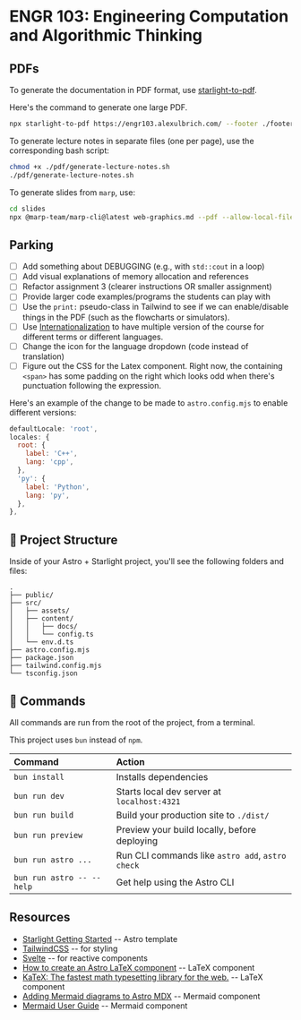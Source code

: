 # ENGR 103: Engineering Computation and Algorithmic Thinking

## PDFs

To generate the documentation in PDF format, use [starlight-to-pdf](https://github.com/Linkerin/starlight-to-pdf).

Here's the command to generate one large PDF.

```bash
npx starlight-to-pdf https://engr103.alexulbrich.com/ --footer ./footer.html --header ./header.html --filename engr103 --no-contents --margins '2cm 1cm 2cm 1cm'
```

To generate lecture notes in separate files (one per page), use the corresponding bash script:

```bash
chmod +x ./pdf/generate-lecture-notes.sh
./pdf/generate-lecture-notes.sh
```

To generate slides from `marp`, use:

```bash
cd slides
npx @marp-team/marp-cli@latest web-graphics.md --pdf --allow-local-files
```

## Parking

- [ ] Add something about DEBUGGING (e.g., with `std::cout` in a loop)
- [ ] Add visual explanations of memory allocation and references
- [ ] Refactor assignment 3 (clearer instructions OR smaller assignment)
- [ ] Provide larger code examples/programs the students can play with
- [ ] Use the `print:` pseudo-class in Tailwind to see if we can enable/disable things in the PDF (such as the flowcharts or simulators).
- [ ] Use [Internationalization](https://starlight.astro.build/guides/i18n/) to have multiple version of the course for different terms or different languages.
- [ ] Change the icon for the language dropdown (code instead of translation)
- [ ] Figure out the CSS for the Latex component. Right now, the containing `<span>` has some padding on the right which looks odd when there's punctuation following the expression.

Here's an example of the change to be made to `astro.config.mjs` to enable different versions:

```js
defaultLocale: 'root',
locales: {
  root: {
    label: 'C++',
    lang: 'cpp', 
  },
  'py': {
    label: 'Python',
    lang: 'py',
  },
},
```

## 🚀 Project Structure

Inside of your Astro + Starlight project, you'll see the following folders and files:

```
.
├── public/
├── src/
│   ├── assets/
│   ├── content/
│   │   ├── docs/
│   │   └── config.ts
│   └── env.d.ts
├── astro.config.mjs
├── package.json
├── tailwind.config.mjs
└── tsconfig.json
```

## 🧞 Commands

All commands are run from the root of the project, from a terminal.

This project uses `bun` instead of `npm`.

| Command                   | Action                                           |
| :------------------------ | :----------------------------------------------- |
| `bun install`             | Installs dependencies                            |
| `bun run dev`             | Starts local dev server at `localhost:4321`      |
| `bun run build`           | Build your production site to `./dist/`          |
| `bun run preview`         | Preview your build locally, before deploying     |
| `bun run astro ...`       | Run CLI commands like `astro add`, `astro check` |
| `bun run astro -- --help` | Get help using the Astro CLI                     |

## Resources

- [Starlight Getting Started](https://starlight.astro.build/getting-started/) -- Astro template
- [TailwindCSS](https://tailwindcss.com/) -- for styling
- [Svelte](https://svelte.dev/docs/svelte/overview) -- for reactive components
- [How to create an Astro LaTeX component](https://danidiaztech.com/create-astro-latex-component/) -- LaTeX component
- [KaTeX: The fastest math typesetting library for the web.](https://katex.org/) -- LaTeX component
- [Adding Mermaid diagrams to Astro MDX](https://xkonti.tech/blog/astro-mermaid-mdx/) -- Mermaid component
- [Mermaid User Guide](https://mermaid.js.org/intro/getting-started.html) -- Mermaid component